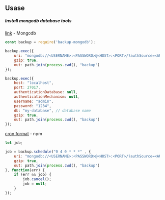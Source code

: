 ## Usase

##### Install mongodb database tools
[link](https://www.mongodb.com/docs/database-tools/mongodump/) - Mongodb

```js
const backup = require('backup-mongodb');
```

```js
backup.exec({
    uri: "mongodb://<USERNAME>:<PASSWORD>@<HOST>:<PORT>/?authSource=<AUTH DB>",
    gzip: true,
    out: path.join(process.cwd(), "backup")
});
```

```js
backup.exec({
    host: "localhost",
    port: 27017,
    authenticationDatabase: null,
    authenticationMechanism: null,
    username: "admin",
    password: "1234",
    db: "my-database", // database name
    gzip: true,
    out: path.join(process.cwd(), "backup")
});
```

[cron format](https://www.npmjs.com/package/node-schedule) - npm

```js
let job;

job = backup.schedule("0 4 0 * * *" , {
    uri: "mongodb://<USERNAME>:<PASSWORD>@<HOST>:<PORT>/?authSource=<AUTH DB>",
    gzip: true,
    out: path.join(process.cwd(), "backup")
}, function(err) {
    if (err && job) {
        job.cancel();
        job = null;
    }
});
```